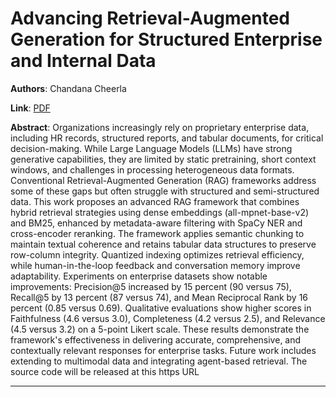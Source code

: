 # Advancing Retrieval-Augmented Generation for Structured Enterprise and Internal Data 

**Authors**: Chandana Cheerla  

**Link**: [PDF](https://arxiv.org/pdf/2507.12425)  

**Abstract**: Organizations increasingly rely on proprietary enterprise data, including HR records, structured reports, and tabular documents, for critical decision-making. While Large Language Models (LLMs) have strong generative capabilities, they are limited by static pretraining, short context windows, and challenges in processing heterogeneous data formats. Conventional Retrieval-Augmented Generation (RAG) frameworks address some of these gaps but often struggle with structured and semi-structured data.
This work proposes an advanced RAG framework that combines hybrid retrieval strategies using dense embeddings (all-mpnet-base-v2) and BM25, enhanced by metadata-aware filtering with SpaCy NER and cross-encoder reranking. The framework applies semantic chunking to maintain textual coherence and retains tabular data structures to preserve row-column integrity. Quantized indexing optimizes retrieval efficiency, while human-in-the-loop feedback and conversation memory improve adaptability.
Experiments on enterprise datasets show notable improvements: Precision@5 increased by 15 percent (90 versus 75), Recall@5 by 13 percent (87 versus 74), and Mean Reciprocal Rank by 16 percent (0.85 versus 0.69). Qualitative evaluations show higher scores in Faithfulness (4.6 versus 3.0), Completeness (4.2 versus 2.5), and Relevance (4.5 versus 3.2) on a 5-point Likert scale. These results demonstrate the framework's effectiveness in delivering accurate, comprehensive, and contextually relevant responses for enterprise tasks. Future work includes extending to multimodal data and integrating agent-based retrieval. The source code will be released at this https URL 

---
